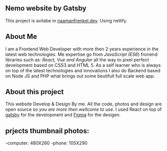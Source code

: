 ## Nemo website by Gatsby

This project is avilabe in [naamanfrenkel.dev](http://naamanfrenkel.dev).
Using netlify.

## About Me

I am a Frontend Web Developer with more then 2 years experience in the latest web
technologies. Me expertise go from *JavaScript (ES6*) fronend libraries such as: *React, Vue and Angular* all
the way to pixel perfect development based on CSS3 and HTML 5.
As a self learner who is always on top of the latest
technologies and innovations I also do Backend based on Node JS and PHP what brings out some beutifull 
full scale web app.

## About this project

 This website Develop & Design By me.
 All the code, photos and design are open source so *you are more*
*then wellcome to use*. I used React on top of [gatsby](https://gatsbyjs.org) for the development and [Figma](figma.com) for the desigen.

## prjects thumbnail photos:
-computer: 480X260
-phone: 105X290